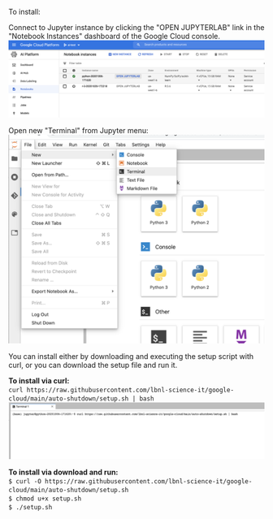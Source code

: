 To install:

Connect to Jupyter instance by clicking the "OPEN JUPYTERLAB" link in the "Notebook Instances" dashboard of the Google Cloud console.
![Open jupyterlab](images/open.png)

Open new "Terminal" from Jupyter menu:
![New terminal option](images/terminal.png)

You can install either by downloading and executing the setup script with curl, or you can download the setup file and run it.

**To install via curl:**  
`curl https://raw.githubusercontent.com/lbnl-science-it/google-cloud/main/auto-shutdown/setup.sh | bash`
![install via curl](images/curl.png)

**To install via download and run:**  
`$ curl -O https://raw.githubusercontent.com/lbnl-science-it/google-cloud/main/auto-shutdown/setup.sh`  
`$ chmod u+x setup.sh`  
`$ ./setup.sh`
